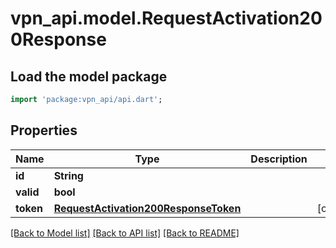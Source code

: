 # vpn_api.model.RequestActivation200Response

## Load the model package
```dart
import 'package:vpn_api/api.dart';
```

## Properties
Name | Type | Description | Notes
------------ | ------------- | ------------- | -------------
**id** | **String** |  | 
**valid** | **bool** |  | 
**token** | [**RequestActivation200ResponseToken**](RequestActivation200ResponseToken.md) |  | [optional] 

[[Back to Model list]](../README.md#documentation-for-models) [[Back to API list]](../README.md#documentation-for-api-endpoints) [[Back to README]](../README.md)


